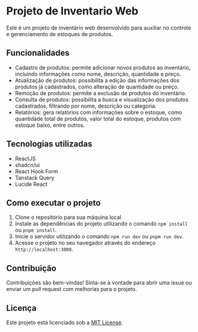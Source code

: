 # Projeto de Inventario Web

Este é um projeto de inventário web desenvolvido para auxiliar no controle e gerenciamento de estoques de produtos. 

## Funcionalidades

- Cadastro de produtos: permite adicionar novos produtos ao inventário, incluindo informações como nome, descrição, quantidade e preço.
- Atualização de produtos: possibilita a edição das informações dos produtos já cadastrados, como alteração de quantidade ou preço.
- Remoção de produtos: permite a exclusão de produtos do inventário.
- Consulta de produtos: possibilita a busca e visualização dos produtos cadastrados, filtrando por nome, descrição ou categoria.
- Relatórios: gera relatórios com informações sobre o estoque, como quantidade total de produtos, valor total do estoque, produtos com estoque baixo, entre outros.

## Tecnologias utilizadas

- ReactJS
- shadcn/ui
- React Hook Form
- Tanstack Query
- Lucide React

## Como executar o projeto

1. Clone o repositório para sua máquina local.
2. Instale as dependências do projeto utilizando o comando `npm install` ou `pnpm install`.
3. Inicie o servidor utilizando o comando `npm run dev` ou `pnpm run dev`.
4. Acesse o projeto no seu navegador através do endereço `http://localhost:3000`.

## Contribuição

Contribuições são bem-vindas! Sinta-se à vontade para abrir uma issue ou enviar um pull request com melhorias para o projeto.

## Licença

Este projeto está licenciado sob a [MIT License](https://opensource.org/licenses/MIT).
